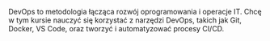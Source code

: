 DevOps to metodologia łącząca rozwój oprogramowania i operacje IT. Chcę w tym kursie nauczyć się korzystać z narzędzi DevOps, takich jak Git, Docker, VS Code, oraz tworzyć i automatyzować procesy CI/CD.

